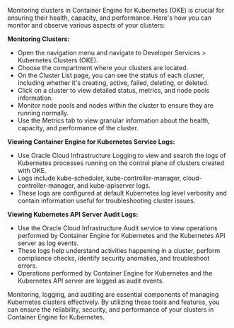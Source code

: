 Monitoring clusters in Container Engine for Kubernetes (OKE) is crucial for ensuring their health, capacity, and performance. Here's how you can monitor and observe various aspects of your clusters:

**Monitoring Clusters:**
- Open the navigation menu and navigate to Developer Services > Kubernetes Clusters (OKE).
- Choose the compartment where your clusters are located.
- On the Cluster List page, you can see the status of each cluster, including whether it's creating, active, failed, deleting, or deleted.
- Click on a cluster to view detailed status, metrics, and node pools information.
- Monitor node pools and nodes within the cluster to ensure they are running normally.
- Use the Metrics tab to view granular information about the health, capacity, and performance of the cluster.

**Viewing Container Engine for Kubernetes Service Logs:**
- Use Oracle Cloud Infrastructure Logging to view and search the logs of Kubernetes processes running on the control plane of clusters created with OKE.
- Logs include kube-scheduler, kube-controller-manager, cloud-controller-manager, and kube-apiserver logs.
- These logs are configured at default Kubernetes log level verbosity and contain information useful for troubleshooting cluster issues.

**Viewing Kubernetes API Server Audit Logs:**
- Use the Oracle Cloud Infrastructure Audit service to view operations performed by Container Engine for Kubernetes and the Kubernetes API server as log events.
- These logs help understand activities happening in a cluster, perform compliance checks, identify security anomalies, and troubleshoot errors.
- Operations performed by Container Engine for Kubernetes and the Kubernetes API server are logged as audit events.

Monitoring, logging, and auditing are essential components of managing Kubernetes clusters effectively. By utilizing these tools and features, you can ensure the reliability, security, and performance of your clusters in Container Engine for Kubernetes.
